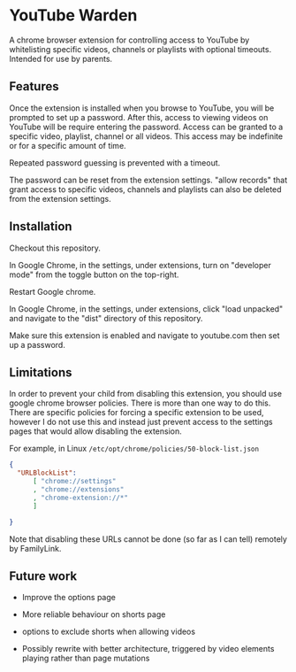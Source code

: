 # YouTube Warden

A chrome browser extension for controlling access to YouTube by whitelisting specific 
videos, channels or playlists with optional timeouts. Intended for use by parents.

## Features

Once the extension is installed when you browse to YouTube, you will be prompted to set up a password. After this,
access to viewing videos on YouTube will be require entering the password. Access can be granted to a specific video, playlist,
channel or all videos. This access may be indefinite or for a specific amount of time.

Repeated password guessing is prevented with a timeout.

The password can be reset from the extension settings. "allow records" that grant access to specific videos, channels and playlists
can also be deleted from the extension settings.

## Installation

Checkout this repository.

In Google Chrome, in the settings, under extensions, turn on "developer mode" from the toggle button on the top-right.

Restart Google chrome. 

In Google Chrome, in the settings, under extensions, click "load unpacked" and navigate to the "dist" directory of this 
repository. 

Make sure this extension is enabled and navigate to youtube.com then set up a password.

## Limitations

In order to prevent your child from disabling this extension, you should use google chrome browser policies.
There is more than one way to do this. There are specific policies for forcing a specific extension to be 
used, however I do not use this and instead just prevent access to the settings pages that would allow 
disabling the extension.

For example, in Linux `/etc/opt/chrome/policies/50-block-list.json`
```json
{
  "URLBlockList": 
      [ "chrome://settings"
      , "chrome://extensions"
      , "chrome-extension://*"
      ]

}
```

Note that disabling these URLs cannot be done (so far as I can tell) remotely by FamilyLink. 

## Future work

- Improve the options page
- More reliable behaviour on shorts page
- options to exclude shorts when allowing videos

- Possibly rewrite with better architecture, triggered by video elements playing rather than page mutations
